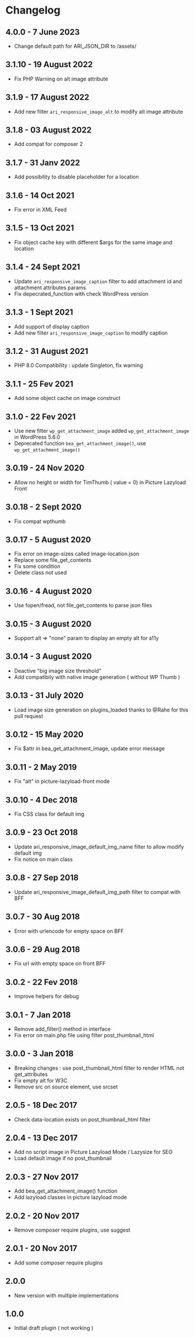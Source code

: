 # Changelog

## 4.0.0 - 7 June 2023
- Change default path for ARI_JSON_DIR to /assets/

## 3.1.10 - 19 August 2022
- Fix PHP Warning on alt image attribute

## 3.1.9 - 17 August 2022
- Add new filter `ari_responsive_image_alt` to modify alt image attribute

## 3.1.8 - 03 August 2022
- Add compat for composer 2

## 3.1.7 - 31 Janv 2022
- Add possibility to disable placeholder for a location

## 3.1.6 - 14 Oct 2021
- Fix error in XML Feed

## 3.1.5 - 13 Oct 2021
- Fix object cache key with different $args for the same image and location

## 3.1.4 - 24 Sept 2021
- Update `ari_responsive_image_caption` filter to add attachment id and attachment attributes params
- Fix depecrated_function with check WordPress version

## 3.1.3 - 1 Sept 2021
- Add support of display caption
- Add new filter `ari_responsive_image_caption` to modify caption

## 3.1.2 - 31 August 2021
- PHP 8.0 Compatibility : update Singleton, fix warning

## 3.1.1 - 25 Fev 2021
- Add some object cache on image construct

## 3.1.0 - 22 Fev 2021
- Use new filter `wp_get_attachment_image` added `wp_get_attachment_image` in WordPress 5.6.0
- Deprecated function `bea_get_attachment_image()`, use `wp_get_attachment_image()`

## 3.0.19 - 24 Nov 2020
- Allow no height or width for TimThumb ( value = 0) in Picture Lazyload Front

## 3.0.18 - 2 Sept 2020
- Fix compat wpthumb

## 3.0.17 - 5 August 2020
- Fix error on image-sizes called image-location.json
- Replace some file_get_contents
- Fix some condition
- Delete class not used

## 3.0.16 - 4 August 2020
- Use fopen/fread, not file_get_contents to parse json files

## 3.0.15 - 3 August 2020
- Support alt => "none" param to display an empty alt for a11y

## 3.0.14 - 3 August 2020
- Deactive "big image size threshold"
- Add compatibily with native image generation ( without WP Thumb )

## 3.0.13 - 31 July 2020
- Load image size generation on plugins_loaded thanks to @Rahe for this pull request

## 3.0.12 - 15 May 2020
- Fix $attr in bea_get_attachment_image, update error message

## 3.0.11 - 2 May 2019
- Fix "alt" in picture-lazyload-front mode

## 3.0.10 - 4 Dec 2018
- Fix CSS class for default img

## 3.0.9 - 23 Oct 2018
- Update ari_responsive_image_default_img_name filter to allow modify default img
- Fix notice on main class

## 3.0.8 - 27 Sep 2018
- Update ari_responsive_image_default_img_path filter to compat with BFF

## 3.0.7 - 30 Aug 2018
- Error with urlencode for empty space on BFF 

## 3.0.6 - 29 Aug 2018
- Fix url with empty space on front BFF 

## 3.0.2 - 22 Fev 2018
- Improve helpers for debug

## 3.0.1 - 7 Jan 2018
- Remove add_filter() method in interface
- Fix error on main.php file using filter post_thumbnail_html

## 3.0.0 - 3 Jan 2018
- Breaking changes : use post_thumbnail_html filter to render HTML not get_attributes
- Fix empty alt for W3C
- Remove src on source element, use srcset

## 2.0.5 - 18 Dec 2017
- Check data-location exists on post_thumbnail_html filter

## 2.0.4 - 13 Dec 2017
- Add no script image in Picture Lazyload Mode / Lazysize for SEO
- Load default image if no post_thumbnail

## 2.0.3 - 27 Nov 2017
- Add bea_get_attachment_image() function
- Add lazyload classes in picture lazyload mode

## 2.0.2 - 20 Nov 2017
- Remove composer require plugins, use suggest

## 2.0.1 - 20 Nov 2017
- Add some composer require plugins

## 2.0.0
- New version with multiple implementations

## 1.0.0
- Initial draft plugin ( not working )
